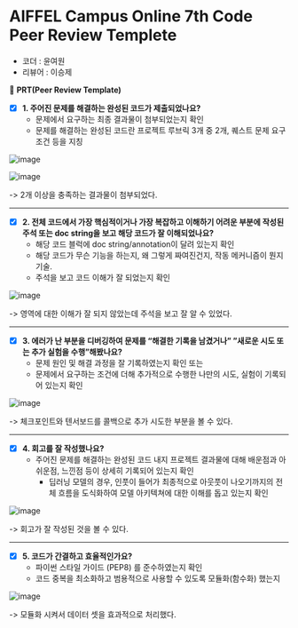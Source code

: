 # AIFFEL Campus Online 7th Code Peer Review Templete

- 코더 : 윤여원
- 리뷰어 : 이승제


🔑 **PRT(Peer Review Template)**

- [x]  **1. 주어진 문제를 해결하는 완성된 코드가 제출되었나요?** 
    - 문제에서 요구하는 최종 결과물이 첨부되었는지 확인
    - 문제를 해결하는 완성된 코드란 프로젝트 루브릭 3개 중 2개, 퀘스트 문제 요구조건 등을 지칭

![image](https://github.com/happybin2013/aiffel_quest/assets/85716670/90eb9b78-a438-41ea-bb58-42b164b38952)

     
![image](https://github.com/happybin2013/aiffel_quest/assets/85716670/72a4a64c-8c58-4187-a742-cc41dbd201b0)

-> 2개 이상을 충족하는 결과물이 첨부되었다.

---
    
- [x]  **2. 전체 코드에서 가장 핵심적이거나 가장 복잡하고 이해하기 어려운 부분에 작성된 
주석 또는 doc string을 보고 해당 코드가 잘 이해되었나요?** 
    - 해당 코드 블럭에 doc string/annotation이 달려 있는지 확인
    - 해당 코드가 무슨 기능을 하는지, 왜 그렇게 짜여진건지, 작동 메커니즘이 뭔지 기술.
    - 주석을 보고 코드 이해가 잘 되었는지 확인

![image](https://github.com/happybin2013/aiffel_quest/assets/85716670/d2133c79-fec2-4a44-b43c-f26065b8e385)

-> 영역에 대한 이해가 잘 되지 않았는데 주석을 보고 잘 알 수 있었다.
     
---
        
- [x]  **3. 에러가 난 부분을 디버깅하여 문제를 “해결한 기록을 남겼거나” 
”새로운 시도 또는 추가 실험을 수행”해봤나요?** 
    - 문제 원인 및 해결 과정을 잘 기록하였는지 확인 또는
    - 문제에서 요구하는 조건에 더해 추가적으로 수행한 나만의 시도, 실험이 기록되어 있는지 확인

![image](https://github.com/happybin2013/aiffel_quest/assets/85716670/078e3021-eed6-4bea-863e-7c231ce30009)

-> 체크포인트와 텐서보드를 콜백으로 추가 시도한 부분을 볼 수 있다.

---

- [x]  **4. 회고를 잘 작성했나요?** 
    - 주어진 문제를 해결하는 완성된 코드 내지 프로젝트 결과물에 대해
    배운점과 아쉬운점, 느낀점 등이 상세히 기록되어 있는지 확인
        - 딥러닝 모델의 경우,
        인풋이 들어가 최종적으로 아웃풋이 나오기까지의 전체 흐름을 도식화하여 
        모델 아키텍쳐에 대한 이해를 돕고 있는지 확인

![image](https://github.com/happybin2013/aiffel_quest/assets/85716670/e03533bc-cd62-4b03-aaac-73e110eb1037)

-> 회고가 잘 작성된 것을 볼 수 있다.

---

- [x]  **5. 코드가 간결하고 효율적인가요?** 
    - 파이썬 스타일 가이드 (PEP8) 를 준수하였는지 확인
    - 코드 중복을 최소화하고 범용적으로 사용할 수 있도록 모듈화(함수화) 했는지
     
![image](https://github.com/happybin2013/aiffel_quest/assets/85716670/90073bfd-9ee1-4de7-a763-752c6f00afb5)

-> 모듈화 시켜서 데이터 셋을 효과적으로 처리했다.



